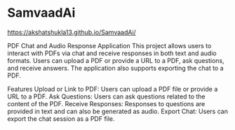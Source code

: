 # SamvaadAi
https://akshatshukla13.github.io/SamvaadAi/

PDF Chat and Audio Response Application
This project allows users to interact with PDFs via chat and receive responses in both text and audio formats. Users can upload a PDF or provide a URL to a PDF, ask questions, and receive answers. The application also supports exporting the chat to a PDF.

Features
Upload or Link to PDF: Users can upload a PDF file or provide a URL to a PDF.
Ask Questions: Users can ask questions related to the content of the PDF.
Receive Responses: Responses to questions are provided in text and can also be generated as audio.
Export Chat: Users can export the chat session as a PDF file.

